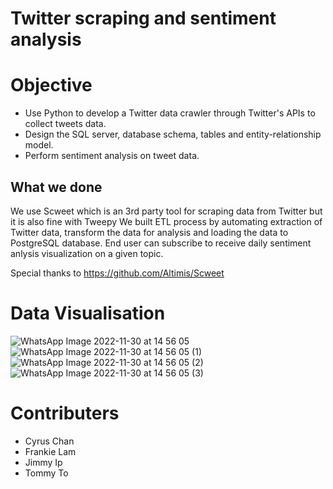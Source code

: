 # Twitter scraping and sentiment analysis

# Objective
* Use Python to develop a Twitter data crawler through Twitter's APIs to collect tweets data.
* Design the SQL server, database schema, tables and entity-relationship model.
* Perform sentiment analysis on tweet data.


## What we done
We use Scweet which is an 3rd party tool for scraping data from Twitter but it is also fine with Tweepy
We built ETL process by automating extraction of Twitter data, transform the data for analysis and loading the data to PostgreSQL database. End user can subscribe to receive daily sentiment anlysis visualization on a given topic.

Special thanks to https://github.com/Altimis/Scweet

# Data Visualisation

![WhatsApp Image 2022-11-30 at 14 56 05](https://user-images.githubusercontent.com/112617394/204728929-54f8f19b-f0c3-46b1-b42c-411f04c2658e.jpeg)
![WhatsApp Image 2022-11-30 at 14 56 05 (1)](https://user-images.githubusercontent.com/112617394/204728936-905b31de-a9c4-4b1b-9680-2ce91b82e17d.jpeg)
![WhatsApp Image 2022-11-30 at 14 56 05 (2)](https://user-images.githubusercontent.com/112617394/204728938-292778d0-8f5f-4588-a5b9-885e40785e88.jpeg)
![WhatsApp Image 2022-11-30 at 14 56 05 (3)](https://user-images.githubusercontent.com/112617394/204728944-8522168f-e5eb-4510-a672-fc7621460105.jpeg)



# Contributers
* Cyrus Chan
* Frankie Lam
* Jimmy Ip
* Tommy To
